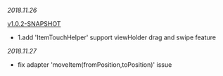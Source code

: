 *2018.11.26*

[v1.0.2-SNAPSHOT]()

- 1.add 'ItemTouchHelper' support viewHolder drag and swipe feature

*2018.11.27*

- fix adapter 'moveItem(fromPosition,toPosition)' issue


